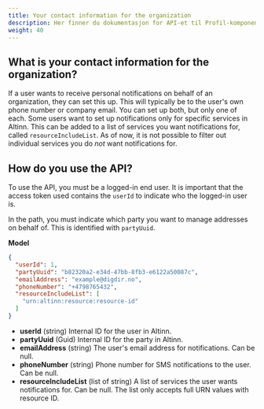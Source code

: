 ```yaml
---
title: Your contact information for the organization
description: Her finner du dokumentasjon for API-et til Profil-komponenten i Altinn 3-plattformen.
weight: 40
---
```


## What is your contact information for the organization?
If a user wants to receive personal notifications on behalf of an organization, they can set this up. This will typically be to the user's own phone number or company email. You can set up both, but only one of each.
Some users want to set up notifications only for specific services in Altinn. This can be added to a list of services you want notifications for, called `resourceIncludeList`. As of now, it is not possible to filter out individual services you do *not* want notifications for.

## How do you use the API?
To use the API, you must be a logged-in end user. It is important that the access token used contains the `userId` to indicate who the logged-in user is.

In the path, you must indicate which party you want to manage addresses on behalf of. This is identified with `partyUuid`.

**Model**

```json
{
  "userId": 1,
  "partyUuid": "b82320a2-e34d-47bb-8fb3-e6122a50087c",
  "emailAddress": "example@digdir.no",
  "phoneNumber": "+4798765432",
  "resourceIncludeList": [
    "urn:altinn:resource:resource-id"
  ]
}
```

* **userId** (string) Internal ID for the user in Altinn.
* **partyUuid** (Guid) Internal ID for the party in Altinn.
* **emailAddress** (string) The user's email address for notifications. Can be null.
* **phoneNumber** (string) Phone number for SMS notifications to the user. Can be null.
* **resourceIncludeList** (list of string) A list of services the user wants notifications for. Can be null. The list only accepts full URN values with resource ID.